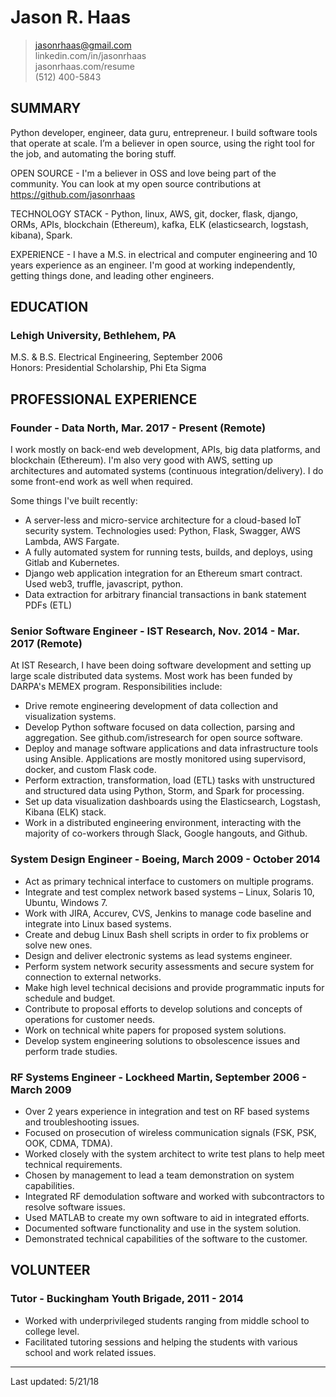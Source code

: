 # Jason R. Haas

> jasonrhaas@gmail.com  
> linkedin.com/in/jasonrhaas  
> jasonrhaas.com/resume  
> (512) 400-5843   


## SUMMARY

Python developer, engineer, data guru, entrepreneur. I build software tools that operate at scale. I’m a believer in open source, using the right tool for the job, and automating the boring stuff. 

OPEN SOURCE - I'm a believer in OSS and love being part of the community. You can look at my open source contributions at https://github.com/jasonrhaas

TECHNOLOGY STACK - Python, linux, AWS, git, docker, flask, django, ORMs, APIs, blockchain (Ethereum), kafka, ELK (elasticsearch, logstash, kibana), Spark.

EXPERIENCE - I have a M.S. in electrical and computer engineering and 10 years
experience as an engineer. I'm good at working independently, getting
things done, and leading other engineers.

## EDUCATION
### Lehigh University, Bethlehem, PA
M.S. & B.S. Electrical Engineering, September 2006  
Honors:  Presidential Scholarship, Phi Eta Sigma

## PROFESSIONAL EXPERIENCE
### Founder - Data North, Mar. 2017 - Present (Remote)

I work mostly on back-end web development, APIs, big data platforms, and blockchain (Ethereum). I'm also very good with AWS, setting up architectures and automated systems (continuous integration/delivery). I do some front-end work as well when required.

Some things I've built recently:

- A server-less and micro-service architecture for a cloud-based IoT security system. Technologies used: Python, Flask, Swagger, AWS Lambda, AWS Fargate.
- A fully automated system for running tests, builds, and deploys, using Gitlab and Kubernetes.
- Django web application integration for an Ethereum smart contract. Used web3, truffle, javascript, python.
- Data extraction for arbitrary financial transactions in bank statement PDFs (ETL)

### Senior Software Engineer - IST Research, Nov. 2014 - Mar. 2017 (Remote)

At IST Research, I have been doing software development and setting up large scale distributed data systems. Most work has been funded by DARPA's MEMEX program. Responsibilities include:

- Drive remote engineering development of data collection and visualization systems. 
- Develop Python software focused on data collection, parsing and aggregation. See github.com/istresearch for open source software.
- Deploy and manage software applications and data infrastructure tools using Ansible. Applications are mostly monitored using supervisord, docker, and custom Flask code.
- Perform extraction, transformation, load (ETL) tasks with unstructured and structured data using Python, Storm, and Spark for processing.
- Set up data visualization dashboards using the Elasticsearch, Logstash, Kibana (ELK) stack.
- Work in a distributed engineering environment, interacting with the majority of co-workers through Slack, Google hangouts, and Github.

### System Design Engineer - Boeing, March 2009 - October 2014

- Act as primary technical interface to customers on multiple programs.
- Integrate and test complex network based systems – Linux, Solaris 10, Ubuntu, Windows 7.
- Work with JIRA, Accurev, CVS, Jenkins to manage code baseline and integrate into Linux based systems.
- Create and debug Linux Bash shell scripts in order to fix problems or solve new ones.
- Design and deliver electronic systems as lead systems engineer.
- Perform system network security assessments and secure system for connection to external networks.
- Make high level technical decisions and provide programmatic inputs for schedule and budget.
- Contribute to proposal efforts to develop solutions and concepts of operations for customer needs.
- Work on technical white papers for proposed system solutions.
- Develop system engineering solutions to obsolescence issues and perform trade studies.

### RF Systems Engineer - Lockheed Martin, September 2006 - March 2009

- Over 2 years experience in integration and test on RF based systems and troubleshooting issues.
- Focused on prosecution of wireless communication signals (FSK, PSK, OOK, CDMA, TDMA).
- Worked closely with the system architect to write test plans to help meet technical requirements.
- Chosen by management to lead a team demonstration on system capabilities.
- Integrated RF demodulation software and worked with subcontractors to resolve software issues.
- Used MATLAB to create my own software to aid in integrated efforts.
- Documented software functionality and use in the system solution.
- Demonstrated technical capabilities of the software to the customer.
	
## VOLUNTEER
### Tutor - Buckingham Youth Brigade, 2011 - 2014
- Worked with underprivileged students ranging from middle school to college level.
- Facilitated tutoring sessions and helping the students with various school and work related issues.  

----
Last updated:  5/21/18